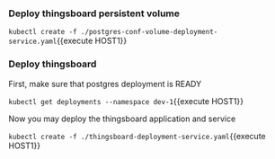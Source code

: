 
### Deploy thingsboard persistent volume

`kubectl create -f ./postgres-conf-volume-deployment-service.yaml`{{execute HOST1}}

### Deploy thingsboard

First, make sure that postgres deployment is READY

`kubectl get deployments --namespace dev-1`{{execute HOST1}}

Now you may deploy the thingsboard application and service

`kubectl create -f ./thingsboard-deployment-service.yaml`{{execute HOST1}}